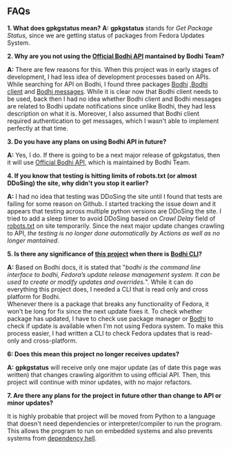 ## FAQs
**1. What does gpkgstatus mean?**
**A:** **gpkgstatus** stands for *Get Package Status*, since we are getting status of packages from Fedora Updates System.

**2. Why are you not using the [Official Bodhi API](https://fedora-infra.github.io/bodhi/7.1/python_bindings.html) mantained by Bodhi Team?**

**A:** There are few reasons for this. When this project was in early stages of development, I had less idea of development processes based on APIs. While searching for API on Bodhi, I found three packages [Bodhi](https://pypi.org/project/bodhi/) ,[Bodhi client](https://pypi.org/project/bodhi-client/) and [Bodhi messages](https://pypi.org/project/bodhi-messages/). While it is clear now that Bodhi client needs to be used, back then I had no idea whether Bodhi client and Bodhi messages are related to Bodhi update notifications since unlike Bodhi, they had less description on what it is. Moreover, I also assumed that Bodhi client required authentication to get messages, which I wasn't able to implement perfectly at that time.

**3. Do you have any plans on using Bodhi API in future?**

**A:** Yes, I do. If there is going to be a next major release of gpkgstatus, then it will use [Official Bodhi API](https://fedora-infra.github.io/bodhi/7.1/python_bindings.html), which is maintained by Bodhi Team.

**4. If you know that testing is hitting limits of robots.txt (or almost DDoSing) the site, why didn't you stop it earlier?**

**A:** I had no idea that testing was DDoSing the site until I found that tests are failing for some reason on Github. I started tracking the issue down and it appears that testing across multiple python versions are DDoSing the site. I tried to add a sleep timer to avoid DDoSing based on *Crawl Delay* field of [robots.txt](https://bodhi.fedoraproject.org/robots.txt) on site temporarily. Since the next major update changes crawling to API, *the testing is no longer done automatically by Actions as well as no longer mantained*.

**5. Is there any significance of [this project](https://github.com/dkvc/gpkgstatus) when there is [Bodhi CLI](https://bodhi.readthedocs.io/en/stable/man_bodhi.html)?**

**A:** Based on Bodhi docs, it is stated that "*bodhi is the command line interface to bodhi, Fedora’s update release management system. It can be used to create or modify updates and overrides.*". While it can do everything this project does, I needed a CLI that is read only and cross platform for Bodhi. 
<br>Whenever there is a package that breaks any functionality of Fedora, it won't be long for fix since the next update fixes it. To check whether package has updated, I have to check use package manager or [Bodhi](bodhi.fedoraproject.org) to check if update is available when I'm not using Fedora system.
To make this process easier, I had written a CLI to check Fedora updates that is read-only and cross-platform.

**6: Does this mean this project no longer receives updates?**

**A:** **gpkgstatus** will receive only one major update (as of date this page was written) that changes crawling algorithm to using official API. Then, this project will continue with minor updates, with no major refactors.

**7. Are there any plans for the project in future other than change to API or minor updates?**

It is highly probable that project will be moved from Python to a language that doesn't need dependencies or interpreter/compiler to run the program. This allows the program to run on embedded systems and also prevents systems from [dependency hell](https://en.wikipedia.org/wiki/Dependency_hell).
